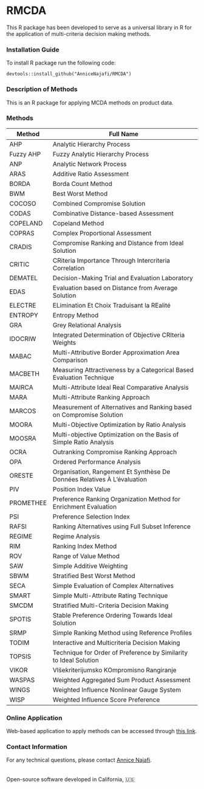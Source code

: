 # RMCDA

This R package has been developed to serve as a universal library in R for the application of multi-criteria decision making methods. 

<h3>Installation Guide</h3>

To install R package run the following code:

```
devtools::install_github("AnniceNajafi/RMCDA")
```
<h3>Description of Methods</h3>
This is an R package for applying MCDA methods on product data.
 
 <h3>Methods</h3>
 <table>
  <thead>
    <tr>
      <th>Method</th>
      <th>Full Name</th>
    </tr>
  </thead>
  <tbody>
    <tr>
      <td>AHP</td>
      <td>Analytic Hierarchy Process</td>
    </tr>
    <tr>
      <td>Fuzzy AHP</td>
      <td>Fuzzy Analytic Hierarchy Process</td>
    </tr>
    <tr>
      <td>ANP</td>
      <td>Analytic Network Process</td>
    </tr>
    <tr>
      <td>ARAS</td>
      <td>Additive Ratio Assessment</td>
    </tr>
    <tr>
      <td>BORDA</td>
      <td>Borda Count Method</td>
    </tr>
    <tr>
      <td>BWM</td>
      <td>Best Worst Method</td>
    </tr>
    <tr>
      <td>COCOSO</td>
      <td>Combined Compromise Solution</td>
    </tr>
    <tr>
      <td>CODAS</td>
      <td>Combinative Distance-based Assessment</td>
    </tr>
    <tr>
      <td>COPELAND</td>
      <td>Copeland Method</td>
    </tr>
    <tr>
      <td>COPRAS</td>
      <td>Complex Proportional Assessment</td>
    </tr>
    <tr>
      <td>CRADIS</td>
      <td>Compromise Ranking and Distance from Ideal Solution</td>
    </tr>
    <tr>
      <td>CRITIC</td>
      <td>CRiteria Importance Through Intercriteria Correlation</td>
    </tr>
    <tr>
      <td>DEMATEL</td>
      <td>Decision-Making Trial and Evaluation Laboratory</td>
    </tr>
    <tr>
      <td>EDAS</td>
      <td>Evaluation based on Distance from Average Solution</td>
    </tr>
    <tr>
      <td>ELECTRE</td>
      <td>ELimination Et Choix Traduisant la REalité</td>
    </tr>
    <tr>
      <td>ENTROPY</td>
      <td>Entropy Method</td>
    </tr>
    <tr>
      <td>GRA</td>
      <td>Grey Relational Analysis</td>
    </tr>
    <tr>
      <td>IDOCRIW</td>
      <td>Integrated Determination of Objective CRIteria Weights </td>
    </tr>
    <tr>
      <td>MABAC</td>
      <td>Multi-Attributive Border Approximation Area Comparison</td>
    </tr>
    <tr>
      <td>MACBETH</td>
      <td>Measuring Attractiveness by a Categorical Based Evaluation Technique</td>
    </tr>
    <tr>
      <td>MAIRCA</td>
      <td>Multi-Attribute Ideal Real Comparative Analysis</td>
    </tr>
    <tr>
      <td>MARA</td>
      <td>Multi-Attribute Ranking Approach</td>
    </tr>
    <tr>
      <td>MARCOS</td>
      <td>Measurement of Alternatives and Ranking based on Compromise Solution</td>
    </tr>
    <tr>
      <td>MOORA</td>
      <td>Multi-Objective Optimization by Ratio Analysis</td>
    </tr>
    <tr>
      <td>MOOSRA</td>
      <td>Multi-objective Optimization on the Basis of Simple Ratio Analysis</td>
    </tr>
    <tr>
      <td>OCRA</td>
      <td>Outranking Compromise Ranking Approach</td>
    </tr>
    <tr>
      <td>OPA</td>
      <td>Ordered Performance Analysis</td>
    </tr>
    <tr>
      <td>ORESTE</td>
      <td>Organisation, Rangement Et Synthèse De Données Relatives À L’évaluation</td>
    </tr>
    <tr>
      <td>PIV</td>
      <td>Position Index Value</td>
    </tr>
    <tr>
      <td>PROMETHEE</td>
      <td>Preference Ranking Organization Method for Enrichment Evaluation</td>
    </tr>
    <tr>
      <td>PSI</td>
      <td>Preference Selection Index</td>
    </tr>
    <tr>
      <td>RAFSI</td>
      <td>Ranking Alternatives using Full Subset Inference</td>
    </tr>
    <tr>
      <td>REGIME</td>
      <td>Regime Analysis</td>
    </tr>
    <tr>
      <td>RIM</td>
      <td>Ranking Index Method</td>
    </tr>
    <tr>
      <td>ROV</td>
      <td>Range of Value Method</td>
    </tr>
    <tr>
      <td>SAW</td>
      <td>Simple Additive Weighting</td>
    </tr>
    <tr>
      <td>SBWM</td>
      <td>Stratified Best Worst Method</td>
    </tr>
    <tr>
      <td>SECA</td>
      <td>Simple Evaluation of Complex Alternatives</td>
    </tr>
    <tr>
      <td>SMART</td>
      <td>Simple Multi-Attribute Rating Technique</td>
    </tr>
    <tr>
      <td>SMCDM</td>
      <td>Stratified Multi-Criteria Decision Making</td>
    </tr>
    <tr>
      <td>SPOTIS</td>
      <td>Stable Preference Ordering Towards Ideal Solution</td>
    </tr>
    <tr>
      <td>SRMP</td>
      <td>Simple Ranking Method using Reference Profiles</td>
    </tr>
    <tr>
      <td>TODIM</td>
      <td>Interactive and Multicriteria Decision Making</td>
    </tr>
    <tr>
      <td>TOPSIS</td>
      <td>Technique for Order of Preference by Similarity to Ideal Solution</td>
    </tr>
    <tr>
      <td>VIKOR</td>
      <td>VIšekriterijumsko KOmpromisno Rangiranje</td>
    </tr>
    <tr>
      <td>WASPAS</td>
      <td>Weighted Aggregated Sum Product Assessment</td>
    </tr>
    <tr>
      <td>WINGS</td>
      <td>Weighted Influence Nonlinear Gauge System</td>
    </tr>
    <tr>
      <td>WISP</td>
      <td>Weighted Influence Score Preference</td>
    </tr>
  </tbody>
</table>


<h3>Online Application</h3> 
Web-based application to apply methods can be accessed through <a href="https://najafiannice.shinyapps.io/AHP_app/">this link</a>.

<h3>Contact Information</h3>
For any technical questions, please contact <a href=mailto:annicenajafi27@gmail.com>Annice Najafi</a>. 

<br>
<br>
<br>
Open-source software developed in California, 🇺🇸
